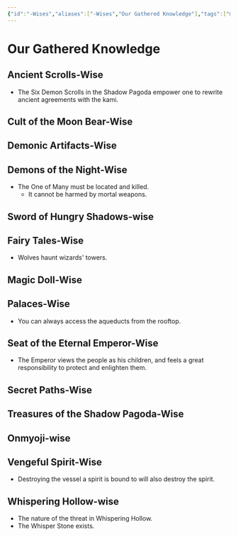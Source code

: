 ```yaml
---
{"id":"-Wises","aliases":["-Wises","Our Gathered Knowledge"],"tags":["moonrise"],"date-created":"2024-08-29T09:08","date-modified":"2024-12-28T15:04","dg-publish":true,"title":"Our Gathered Knowledge","dg-path":"moonrise/-Wises.md","permalink":"/moonrise/wises/","dgPassFrontmatter":true,"updated":"2024-12-28T15:04"}
---
```



# Our Gathered Knowledge

## Ancient Scrolls-Wise

- The Six Demon Scrolls in the Shadow Pagoda empower one to rewrite ancient agreements with the kami.

## Cult of the Moon Bear-Wise

## Demonic Artifacts-Wise

## Demons of the Night-Wise

- The One of Many must be located and killed.
  - It cannot be harmed by mortal weapons.

## Sword of Hungry Shadows-wise

## Fairy Tales-Wise

- Wolves haunt wizards' towers.

## Magic Doll-Wise

## Palaces-Wise

- You can always access the aqueducts from the rooftop.

## Seat of the Eternal Emperor-Wise

- The Emperor views the people as his children, and feels a great responsibility to protect and enlighten them.

## Secret Paths-Wise

## Treasures of the Shadow Pagoda-Wise

## Onmyoji-wise

## Vengeful Spirit-Wise

- Destroying the vessel a spirit is bound to will also destroy the spirit.

## Whispering Hollow-wise

- The nature of the threat in Whispering Hollow.
- The Whisper Stone exists.
